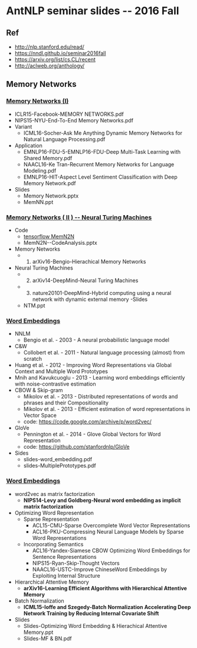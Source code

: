 # AntNLP seminar slides -- 2016 Fall

## Ref
- http://nlp.stanford.edu/read/
- https://nndl.github.io/seminar2016fall
- https://arxiv.org/list/cs.CL/recent
- http://aclweb.org/anthology/

## Memory Networks

### [Memory Networks (I)](https://github.com/AntNLP/seminar/tree/master/2016Fall/Memory%20Networks%20(I))
- ICLR15-Facebook-MEMORY NETWORKS.pdf
- NIPS15-NYU-End-To-End Memory Networks.pdf
- Variant
  - ICML16-Socher-Ask Me Anything Dynamic Memory Networks for Natural Language Processing.pdf
- Application
  - EMNLP16-FDU-5-EMNLP16-FDU-Deep Multi-Task Learning with Shared Memory.pdf
  - NAACL16-Ke Tran-Recurrent Memory Networks for Language Modeling.pdf
  - EMNLP16-HIT-Aspect Level Sentiment Classification with Deep Memory Network.pdf
- Slides
  - Memory Network.pptx
  - MemNN.ppt

### [Memory Networks ( II ) -- Neural Turing Machines](https://github.com/AntNLP/seminar/tree/master/2016Fall/Memory%20Networks%20(II)%20--%20Neural%20Turing%20Machines)
- Code
  - [tensorflow MemN2N](https://github.com/domluna/memn2n)
  - MemN2N--CodeAnalysis.pptx
- Memory Networks
  - 1. arXiv16-Bengio-Hierachical Memory Networks
- Neural Turing Machines
  - 2. arXiv14-DeepMind-Neural Turing Machines
  - 3. nature20101-DeepMind-Hybrid computing using a neural network with dynamic external memory
-Slides
  - NTM.ppt

### [Word Embeddings](https://github.com/AntNLP/seminar/tree/master/2016Fall/Word%20Embeddings%20(I))
- NNLM
  - Bengio et al. - 2003 - A neural probabilistic language model
- C&W
  - Collobert et al. - 2011 - Natural language processing (almost) from scratch
- Huang et al. - 2012 - Improving Word Representations via Global Context and Multiple Word Prototypes
- Mnih and Kavukcuoglu - 2013 - Learning word embeddings efficiently with noise-contrastive estimation
- CBOW & Skip-gram
  - Mikolov et al. - 2013 - Distributed representations of words and phrases and their Compositionality
  - Mikolov et al. - 2013 - Efficient estimation of word representations in Vector Space
  - code: https://code.google.com/archive/p/word2vec/
- GloVe
  - Pennington et al. - 2014 - Glove Global Vectors for Word Representation
  - code: https://github.com/stanfordnlp/GloVe
- Sides
  - slides-word_embedding.pdf
  - slides-MultiplePrototypes.pdf

### [Word Embeddings](https://github.com/AntNLP/seminar/tree/master/2016Fall/Word%20Embeddings%20(II))
- word2vec as matrix factorization
  - **NIPS14-Levy and Goldberg-Neural word embedding as implicit matrix factorization**
- Optimizing Word Representation
  - Sparse Representation
    - ACL15-CMU-Sparse Overcomplete Word Vector Representations
    - ACL16-PKU-Compressing Neural Language Models by Sparse Word Representations
  - Incorporating Semantics
    - ACL16-Yandex-Siamese CBOW Optimizing Word Embeddings for Sentence Representations
    - NIPS15-Ryan-Skip-Thought Vectors
    - NAACL16-USTC-Improve ChineseWord Embeddings by Exploiting Internal Structure
- Hierarchical Attentive Memory
  - **arXiv16-Learning Efficient Algorithms with Hierarchical Attentive Memory**
- Batch Normalization   
  - **ICML15-Ioffe and Szegedy-Batch Normalization Accelerating Deep Network Training by Reducing Internal Covariate Shift**
- Slides
  - Slides-Optimizing Word Embedding & Hierachical Attentive Memory.ppt
  - Slides-MF & BN.pdf

